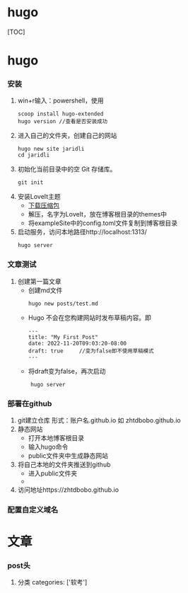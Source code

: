 # hugo


[TOC]
# hugo
### 安装
1. win+r输入：powershell，使用 
	```shell
	scoop install hugo-extended
	hugo version //查看是否安装成功
	```
2. 进入自己的文件夹，创建自己的网站
	```shell
	hugo new site jaridli
	cd jaridli
	```
3. 初始化当前目录中的空 Git 存储库。
	```shell
	git init
	```
4. 安装LoveIt主题
	- [下载压缩包](https://github.com/dillonzq/LoveIt/releases)
	- 解压，名字为LoveIt，放在博客根目录的themes中
	- 将exampleSite中的config.toml文件复制到博客根目录
5. 启动服务，访问本地路径http://localhost:1313/
	```
	hugo server
	```
### 文章测试
1. 创建第一篇文章
	- 创建md文件
		```
		hugo new posts/test.md
		```
	- Hugo 不会在您构建网站时发布草稿内容。即
		```
		---
		title: "My First Post"
		date: 2022-11-20T09:03:20-08:00
		draft: true		//变为false即不使用草稿模式
		---
		```
	- 将draft变为false，再次启动
	```
		hugo server
	```
### 部署在github
1. git建立仓库
	形式：账户名.github.io
	如 zhtdbobo.github.io
2. 静态网站
	- 打开本地博客根目录
	- 输入hugo命令
	- public文件夹中生成静态网站
3. 将自己本地的文件夹推送到github
	- 进入public文件夹
	- 
5. 访问地址https://zhtdbobo.github.io


### 配置自定义域名
# 文章
### post头
1. 分类
	categories: ['软考']
